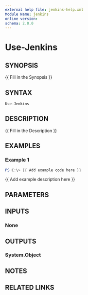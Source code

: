 ```yaml
---
external help file: jenkins-help.xml
Module Name: jenkins
online version:
schema: 2.0.0
---
```


# Use-Jenkins

## SYNOPSIS
{{ Fill in the Synopsis }}

## SYNTAX

```
Use-Jenkins
```

## DESCRIPTION
{{ Fill in the Description }}

## EXAMPLES

### Example 1
```powershell
PS C:\> {{ Add example code here }}
```

{{ Add example description here }}

## PARAMETERS

## INPUTS

### None

## OUTPUTS

### System.Object
## NOTES

## RELATED LINKS
